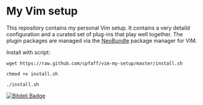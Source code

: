 My Vim setup
============

This repository contains my personal Vim setup. It contains a very detaild
configuration and a curated set of plug-ins that play well together. The plugin
packages are managed via the
[NeoBundle](https://github.com/Shougo/neobundle.vim.git) package manager for
VIM.


Install with script:

```
wget https://raw.github.com/cpfaff/vim-my-setup/master/install.sh
```

```
chmod +x install.sh
```

```
./install.sh
```


[![Bitdeli Badge](https://d2weczhvl823v0.cloudfront.net/cpfaff/vim-my-setup/trend.png)](https://bitdeli.com/free "Bitdeli Badge")

